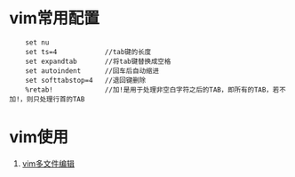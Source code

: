 # vim常用配置
```
    set nu
    set ts=4            //tab键的长度
    set expandtab       //将tab键替换成空格
    set autoindent      //回车后自动缩进
    set softtabstop=4   //退回键删除
    %retab!             //加!是用于处理非空白字符之后的TAB，即所有的TAB，若不加!，则只处理行首的TAB
```
# vim使用
1. [vim多文件编辑](https://harttle.land/2015/11/12/vim-tabpage.html)